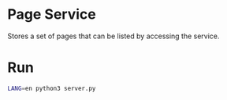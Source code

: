 # Page Service

Stores a set of pages that can be listed by accessing the service.

# Run

```bash
LANG=en python3 server.py
```
